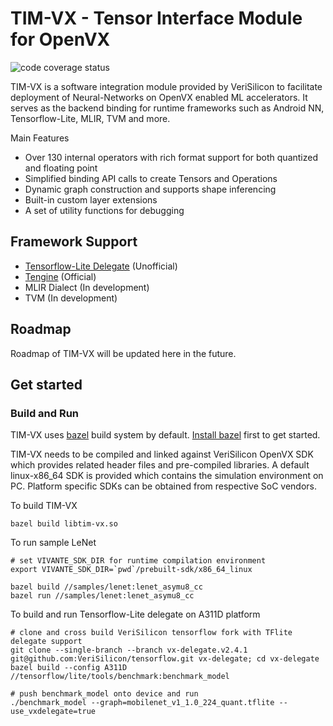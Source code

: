 

# TIM-VX - Tensor Interface Module for OpenVX
![code coverage status](https://github.com/sunshinemyson/TIM-VX/actions/workflows/x86_unit_test.yml/badge.svg)

TIM-VX is a software integration module provided by VeriSilicon to facilitate deployment of Neural-Networks on OpenVX enabled ML accelerators. It serves as the backend binding for runtime frameworks such as Android NN, Tensorflow-Lite, MLIR, TVM and more.

Main Features
 - Over 130 internal operators with rich format support for both quantized and floating point
 - Simplified binding API calls to create Tensors and Operations
 - Dynamic graph construction and supports shape inferencing
 - Built-in custom layer extensions
 - A set of utility functions for debugging

## Framework Support

- [Tensorflow-Lite Delegate](https://github.com/VeriSilicon/tensorflow/tree/vx-delegate.v2.4.1) (Unofficial)
- [Tengine](https://github.com/OAID/Tengine) (Official)
- MLIR Dialect (In development)
- TVM (In development)

## Roadmap

Roadmap of TIM-VX will be updated here in the future.

## Get started

### Build and Run
TIM-VX uses [bazel](https://bazel.build) build system by default. [Install bazel](https://docs.bazel.build/versions/master/install.html) first to get started.

TIM-VX needs to be compiled and linked against VeriSilicon OpenVX SDK which provides related header files and pre-compiled libraries. A default linux-x86_64 SDK is provided which contains the simulation environment on PC. Platform specific SDKs can be obtained from respective SoC vendors.

To build TIM-VX
```shell
bazel build libtim-vx.so
```

To run sample LeNet
```shell
# set VIVANTE_SDK_DIR for runtime compilation environment
export VIVANTE_SDK_DIR=`pwd`/prebuilt-sdk/x86_64_linux

bazel build //samples/lenet:lenet_asymu8_cc
bazel run //samples/lenet:lenet_asymu8_cc
```

To build and run Tensorflow-Lite delegate on A311D platform
```shell
# clone and cross build VeriSilicon tensorflow fork with TFlite delegate support
git clone --single-branch --branch vx-delegate.v2.4.1 git@github.com:VeriSilicon/tensorflow.git vx-delegate; cd vx-delegate
bazel build --config A311D //tensorflow/lite/tools/benchmark:benchmark_model

# push benchmark_model onto device and run
./benchmark_model --graph=mobilenet_v1_1.0_224_quant.tflite --use_vxdelegate=true
```
